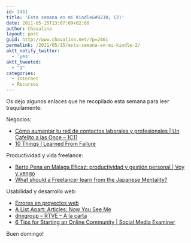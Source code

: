 ```yaml
---
id: 2461
title: 'Esta semana en mi Kindle&#8230; (2)'
date: 2011-05-15T13:07:09+02:00
author: Chavalina
layout: post
guid: http://www.chavalina.net/?p=2461
permalink: /2011/05/15/esta-semana-en-mi-kindle-2/
aktt_notify_twitter:
  - 'yes'
aktt_tweeted:
  - "1"
categories:
  - Internet
  - Recursos
---
```

Os dejo algunos enlaces que he recopilado esta semana para leer traquilamente:

Negocios:

  * [Cómo aumentar tu red de contactos laborales y profesionales | Un Cafelito a las Once &#8211; 1C11](http://www.uncafelitoalasonce.com/como-aumentar-red-contactos-laborales-profesionales)
  * [10 Things I Learned From Failure](http://www.inc.com/millennial-entrepreneurs/10-things-i-learned-from-failure.html)

Productividad y vida freelance:

  * [Berto Pena en Málaga Eficaz: productividad y gestión personal | Voy y vengo](http://matias.zavia.es/conocimiento/berto-pena-en-malaga-eficaz-productividad-y-gestion-personal)
  * [What should a Freelancer learn from the Japanese Mentality?](http://www.graphicmania.net/what-should-a-freelancer-learn-from-the-japanese-mentality/)

Usabilidad y desarrollo web:

  * [Errores en proyectos web](http://www.ricardotayar.com/2011/05/02/errores-proyectos-sitios-web/)
  * [A List Apart: Articles: Now You See Me](http://www.alistapart.com/articles/now-you-see-me/)
  * [dnxgroup &#8211; RTVE &#8211; A la carta](http://dnxgroup.com/clientes/casos-estudio/caso_estudio_RTVE_alacarta.html)
  * [6 Tips for Starting an Online Community | Social Media Examiner](http://www.socialmediaexaminer.com/6-tips-for-starting-an-online-community/)

Buen domingo!